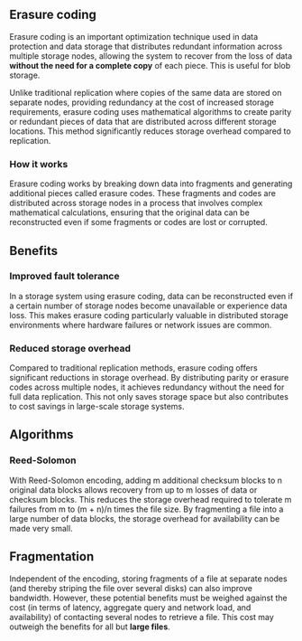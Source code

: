 ## Erasure coding

Erasure coding is an important optimization technique used in data protection and data storage that distributes redundant information across multiple storage nodes, allowing the system to recover from the loss of data **without the need for a complete copy** of each piece. This is useful for blob storage.

Unlike traditional replication where copies of the same data are stored on separate nodes, providing redundancy at the cost of increased storage requirements, erasure coding uses mathematical algorithms to create parity or redundant pieces of data that are distributed across different storage locations. This method significantly reduces storage overhead compared to replication.

### How it works

Erasure coding works by breaking down data into fragments and generating additional pieces called erasure codes. These fragments and codes are distributed across storage nodes in a process that involves complex mathematical calculations, ensuring that the original data can be reconstructed even if some fragments or codes are lost or corrupted.

## Benefits

### Improved fault tolerance

In a storage system using erasure coding, data can be reconstructed even if a certain number of storage nodes become unavailable or experience data loss. This makes erasure coding particularly valuable in distributed storage environments where hardware failures or network issues are common.

### Reduced storage overhead

Compared to traditional replication methods, erasure coding offers significant reductions in storage overhead. By distributing parity or erasure codes across multiple nodes, it achieves redundancy without the need for full data replication. This not only saves storage space but also contributes to cost savings in large-scale storage systems.

## Algorithms

### Reed-Solomon

With Reed-Solomon encoding, adding m additional checksum blocks to n original data blocks allows recovery from up to m losses of data or checksum blocks. This reduces the storage overhead required to tolerate m failures from m to (m + n)/n times the file size. By fragmenting a file into a large number of data blocks, the storage overhead for availability can be made very small.

## Fragmentation

Independent of the encoding, storing fragments of a file at separate nodes (and thereby striping the file over several disks) can also improve bandwidth. However, these potential benefits must be weighed against the cost (in terms of latency, aggregate query and network load, and availability) of contacting several nodes to retrieve a file. This cost may outweigh the benefits for all but **large files**.

